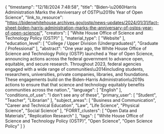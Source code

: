 {
    "timestamp": "12/18/2024 7:48:58",
    "title": "Biden-\u2060Harris Administration Marks the Anniversary of OSTP\u2019s Year of Open Science",
    "link_to_resource": "https://bidenwhitehouse.archives.gov/ostp/news-updates/2024/01/31/fact-sheet-biden-harris-administration-marks-the-anniversary-of-ostps-year-of-open-science/",
    "creators": [
        "White House Office of Science and Technology Policy (OSTP)"
    ],
    "material_type": [
        "Website"
    ],
    "education_level": [
        "College / Upper Division (Undergraduates)",
        "Graduate / Professional"
    ],
    "abstract": "One year ago, the White House Office of Science and Technology Policy (OSTP) launched a Year of Open Science, announcing actions across the federal government to advance open, equitable, and secure research. Throughout 2023, federal agencies engaged with a wide range of communities\u2014including students, researchers, universities, private companies, libraries, and foundations. These engagements build on the Biden-Harris Administration\u2019s actions to ensure that that science and technology equitably benefits communities across the nation.",
    "language": [
        "English"
    ],
    "conditions_of_use": "I don't see any of these",
    "primary_user": [
        "Student",
        "Teacher",
        "Librarian"
    ],
    "subject_areas": [
        "Business and Communication",
        "Career and Technical Education",
        "Law",
        "Life Science",
        "Physical Science",
        "Social Science"
    ],
    "FORRT_clusters": [
        "Open Data and Materials",
        "Replication Research"
    ],
    "tags": [
        "White House Office of Science and Technology Policy (OSTP)",
        "Open Science",
        "Open Science Policy"
    ]
}